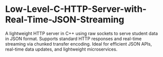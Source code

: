 # Low-Level-C-HTTP-Server-with-Real-Time-JSON-Streaming
A lightweight HTTP server in C++ using raw sockets to serve student data in JSON format. Supports standard HTTP responses and real-time streaming via chunked transfer encoding. Ideal for efficient JSON APIs, real-time data updates, and lightweight microservices.
